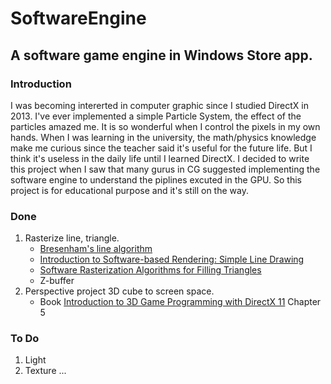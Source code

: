# SoftwareEngine
## A software game engine in Windows Store app.

### Introduction
  I was becoming intererted in computer graphic since I studied DirectX in 2013. I've ever implemented a simple Particle System, the effect of the particles amazed me. It is so wonderful when I control the pixels in my own hands. When I was learning in the university, the math/physics knowledge make me curious since the teacher said it's useful for the future life. But I think it's useless in the daily life until I learned DirectX.
  I decided to write this project when I saw that many gurus in CG suggested implementing the software engine to understand the piplines excuted in the GPU.  So this project is for educational purpose and it's still on the way.
  
### Done
  1. Rasterize line, triangle.
      - [Bresenham's line algorithm](http://en.wikipedia.org/wiki/Bresenham's_line_algorithm)
      - [Introduction to Software-based Rendering: Simple Line Drawing](http://joshbeam.com/articles/simple_line_drawing/)
      - [Software Rasterization Algorithms for Filling Triangles](http://www.sunshine2k.de/coding/java/TriangleRasterization/TriangleRasterization.html)
      - Z-buffer
  2. Perspective project 3D cube to screen space. 
      - Book [Introduction to 3D Game Programming with DirectX 11](http://www.amazon.com/Introduction-3D-Game-Programming-DirectX/dp/1936420228/ref=sr_1_1?ie=UTF8&qid=1429889599&sr=8-1) Chapter 5

### To Do
  1. Light
  2. Texture
  ...
